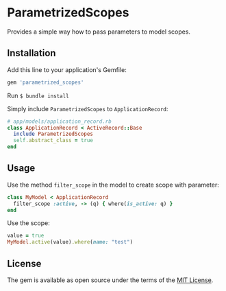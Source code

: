 # ParametrizedScopes
Provides a simple way how to pass parameters to model scopes.

## Installation
Add this line to your application's Gemfile:

```ruby
gem 'parametrized_scopes'
```

Run `$ bundle install`

Simply include `ParametrizedScopes` to `ApplicationRecord`:

```ruby
# app/models/application_record.rb
class ApplicationRecord < ActiveRecord::Base
  include ParametrizedScopes
  self.abstract_class = true
end
```

## Usage
Use the method `filter_scope` in the model to create scope with parameter:

```ruby
class MyModel < ApplicationRecord
  filter_scope :active, -> (q) { where(is_active: q) }
end
```

Use the scope:

```ruby
value = true
MyModel.active(value).where(name: "test")
```

## License
The gem is available as open source under the terms of the [MIT License](https://opensource.org/licenses/MIT).
